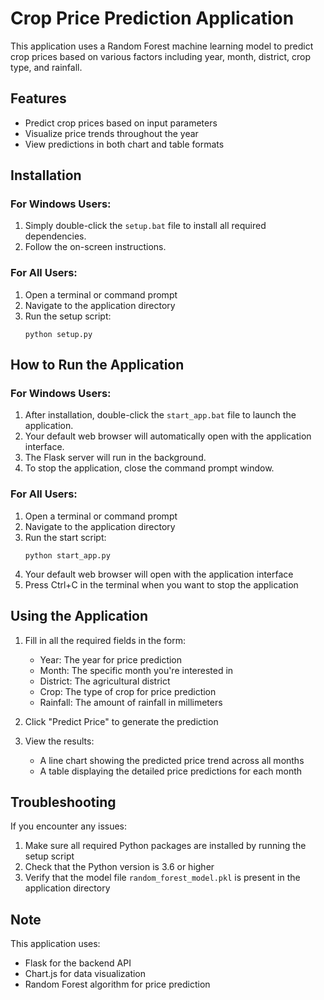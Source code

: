 # Crop Price Prediction Application

This application uses a Random Forest machine learning model to predict crop prices based on various factors including year, month, district, crop type, and rainfall.

## Features

- Predict crop prices based on input parameters
- Visualize price trends throughout the year
- View predictions in both chart and table formats

## Installation

### For Windows Users:

1. Simply double-click the `setup.bat` file to install all required dependencies.
2. Follow the on-screen instructions.

### For All Users:

1. Open a terminal or command prompt
2. Navigate to the application directory
3. Run the setup script:
   ```
   python setup.py
   ```

## How to Run the Application

### For Windows Users:

1. After installation, double-click the `start_app.bat` file to launch the application.
2. Your default web browser will automatically open with the application interface.
3. The Flask server will run in the background.
4. To stop the application, close the command prompt window.

### For All Users:

1. Open a terminal or command prompt
2. Navigate to the application directory
3. Run the start script:
   ```
   python start_app.py
   ```
4. Your default web browser will open with the application interface
5. Press Ctrl+C in the terminal when you want to stop the application

## Using the Application

1. Fill in all the required fields in the form:
   - Year: The year for price prediction
   - Month: The specific month you're interested in
   - District: The agricultural district
   - Crop: The type of crop for price prediction
   - Rainfall: The amount of rainfall in millimeters

2. Click "Predict Price" to generate the prediction

3. View the results:
   - A line chart showing the predicted price trend across all months
   - A table displaying the detailed price predictions for each month

## Troubleshooting

If you encounter any issues:
1. Make sure all required Python packages are installed by running the setup script
2. Check that the Python version is 3.6 or higher
3. Verify that the model file `random_forest_model.pkl` is present in the application directory

## Note

This application uses:
- Flask for the backend API
- Chart.js for data visualization
- Random Forest algorithm for price prediction 
